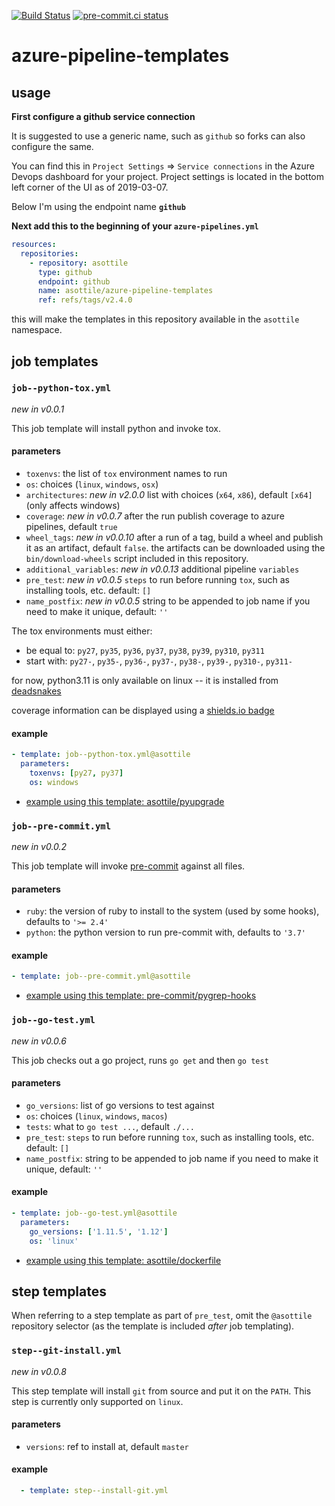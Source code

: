 [![Build Status](https://dev.azure.com/asottile/asottile/_apis/build/status/asottile.azure-pipeline-templates?branchName=master)](https://dev.azure.com/asottile/asottile/_build/latest?definitionId=7&branchName=master)
[![pre-commit.ci status](https://results.pre-commit.ci/badge/github/asottile/azure-pipeline-templates/master.svg)](https://results.pre-commit.ci/latest/github/asottile/azure-pipeline-templates/master)

azure-pipeline-templates
========================

## usage

**First configure a github service connection**

It is suggested to use a generic name, such as `github` so forks can also
configure the same.

You can find this in `Project Settings` => `Service connections` in the
Azure Devops dashboard for your project.  Project settings is located in the
bottom left corner of the UI as of 2019-03-07.

Below I'm using the endpoint name **`github`**

**Next add this to the beginning of your `azure-pipelines.yml`**

```yaml
resources:
  repositories:
    - repository: asottile
      type: github
      endpoint: github
      name: asottile/azure-pipeline-templates
      ref: refs/tags/v2.4.0
```

this will make the templates in this repository available in the `asottile`
namespace.

## job templates

### `job--python-tox.yml`

_new in v0.0.1_

This job template will install python and invoke tox.

#### parameters

- `toxenvs`: the list of `tox` environment names to run
- `os`: choices (`linux`, `windows`, `osx`)
- `architectures`: _new in v2.0.0_ list with choices (`x64`, `x86`),
  default `[x64]` (only affects windows)
- `coverage`: _new in v0.0.7_ after the run publish coverage to azure
  pipelines, default `true`
- `wheel_tags`: _new in v0.0.10_ after a run of a tag, build a wheel and
  publish it as an artifact, default `false`.  the artifacts can be downloaded
  using the `bin/download-wheels` script included in this repository.
- `additional_variables`: _new in v0.0.13_ additional pipeline `variables`
- `pre_test`: _new in v0.0.5_ `steps` to run before running `tox`, such as
  installing tools, etc.  default: `[]`
- `name_postfix`: _new in v0.0.5_ string to be appended to job name if you need
  to make it unique, default: `''`

The tox environments must either:
- be equal to: `py27`, `py35`, `py36`, `py37`, `py38`, `py39`, `py310`, `py311`
- start with: `py27-`, `py35-`, `py36-`, `py37-`, `py38-`, `py39-`, `py310-`, `py311-`

for now, python3.11 is only available on linux -- it is installed from
[deadsnakes](https://github.com/deadsnakes)

coverage information can be displayed using a
[shields.io badge](https://shields.io/category/coverage)

#### example

```yaml
- template: job--python-tox.yml@asottile
  parameters:
    toxenvs: [py27, py37]
    os: windows
```

- [example using this template: asottile/pyupgrade](https://github.com/asottile/pyupgrade/blob/8701d8b7/azure-pipelines.yml#L14-L21)

### `job--pre-commit.yml`

_new in v0.0.2_

This job template will invoke [pre-commit](https://pre-commit.com) against all
files.

#### parameters

- `ruby`: the version of ruby to install to the system (used by some hooks),
  defaults to `'>= 2.4'`
- `python`: the python version to run pre-commit with, defaults to `'3.7'`

#### example

```yaml
- template: job--pre-commit.yml@asottile
```

- [example using this template: pre-commit/pygrep-hooks](https://github.com/pre-commit/pygrep-hooks/blob/2968c93e/azure-pipelines.yml#L9-L10)

### `job--go-test.yml`

_new in v0.0.6_

This job checks out a go project, runs `go get` and then `go test`

#### parameters

- `go_versions`: list of go versions to test against
- `os`: choices (`linux`, `windows`, `macos`)
- `tests`: what to `go test ...`, default `./...`
- `pre_test`: `steps` to run before running `tox`, such as installing tools,
  etc.  default: `[]`
- `name_postfix`: string to be appended to job name if you need to make it
  unique, default: `''`

#### example

```yaml
- template: job--go-test.yml@asottile
  parameters:
    go_versions: ['1.11.5', '1.12']
    os: 'linux'
```

- [example using this template: asottile/dockerfile](https://github.com/asottile/dockerfile/blob/2bd942dc/azure-pipelines.yml#L16-L21)

## step templates

When referring to a step template as part of `pre_test`, omit the `@asottile`
repository selector (as the template is included *after* job templating).

### `step--git-install.yml`

_new in v0.0.8_

This step template will install `git` from source and put it on the `PATH`.
This step is currently only supported on `linux`.

#### parameters

- `versions`: ref to install at, default `master`

#### example

```yaml
  - template: step--install-git.yml
```
